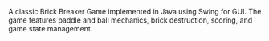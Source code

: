 A classic Brick Breaker Game implemented in Java using Swing for GUI. The game features paddle and ball mechanics, brick destruction, scoring, and game state management.
